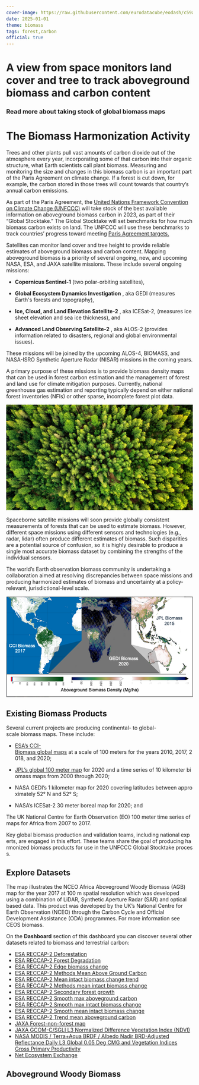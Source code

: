 ```yaml
---
cover-image: https://raw.githubusercontent.com/eurodatacube/eodash/c59adc7d580c6ced1f85a44c5bdd18bf94b3c9ee/app/public/data/story-images/Biomass.jpeg
date: 2025-01-01
theme: biomass
tags: forest,carbon
official: true
---
```


#   A view from space monitors land cover and tree to track aboveground biomass and carbon content <!--{ as="img" mode="hero" src="https://raw.githubusercontent.com/eurodatacube/eodash/c59adc7d580c6ced1f85a44c5bdd18bf94b3c9ee/app/public/data/story-images/Biomass.jpeg" }-->
### Read more about taking stock of global biomass maps <!--{ style="font-size:1.5rem;opacity:0.7;margin-top:1rem;" }-->

#   The Biomass Harmonization Activity

Trees and other plants pull vast amounts of carbon dioxide out of the atmosphere every year, incorporating some of that carbon into their organic structure, what Earth scientists call plant biomass. Measuring and monitoring the size and changes in this biomass carbon is an important part of the Paris Agreement on climate change. If a forest is cut down, for example, the carbon stored in those trees will count towards that country’s annual carbon emissions.

As part of the Paris Agreement, the [United Nations Framework Convention on Climate Change (UNFCCC)](https://unfccc.int/) will take stock of the best available information on aboveground biomass carbon in 2023, as part of their “Global Stocktake.” The Global Stocktake will set benchmarks for how much biomass carbon exists on land. The UNFCCC will use these benchmarks to track countries’ progress toward meeting [Paris Agreement targets.](https://unfccc.int/process-and-meetings/the-paris-agreement/the-paris-agreement)

Satellites can monitor land cover and tree height to provide reliable estimates of aboveground biomass and carbon content. Mapping aboveground biomass is a priority of several ongoing, new, and upcoming NASA, ESA, and JAXA satellite missions. These include several ongoing missions: 



- **Copernicus Sentinel-1** (two polar-orbiting satellites),

- **Global Ecosystem Dynamics Investigation** , aka GEDI (measures Earth's forests and topography),

- **Ice, Cloud, and Land Elevation Satellite-2** , aka ICESat-2, (measures ice sheet elevation and sea ice thickness), and

- **Advanced Land Observing Satellite-2** , aka ALOS-2 (provides information related to disasters, regional and global environmental issues).

These missions will be joined by the upcoming ALOS-4, BIOMASS, and NASA-ISRO Synthetic Aperture Radar (NISAR) missions in the coming years.

A primary purpose of these missions is to provide biomass density maps that can be used in forest carbon estimation and the management of forest and land use for climate mitigation purposes. Currently, national greenhouse gas estimation and reporting typically depend on either national forest inventories (NFIs) or other sparse, incomplete forest plot data. 

![forest from above](https://raw.githubusercontent.com/eurodatacube/eodash/c59adc7d580c6ced1f85a44c5bdd18bf94b3c9ee/app/public/data/story-images/2-biomass.jpg)

Spaceborne satellite missions will soon provide globally consistent measurements of forests that can be used to estimate biomass. However, different space missions using different sensors and technologies (e.g., radar, lidar) often produce different estimates of biomass. Such disparities are a potential source of confusion, so it is highly desirable to produce a single most accurate biomass dataset by combining the strengths of the individual sensors.

The world’s Earth observation biomass community is undertaking a collaboration aimed at resolving discrepancies between space missions and producing harmonized estimates of biomass and uncertainty at a policy-relevant, jurisdictional-level scale. 

![aboveground biomass density](https://raw.githubusercontent.com/eurodatacube/eodash/c59adc7d580c6ced1f85a44c5bdd18bf94b3c9ee/app/public/data/story-images/Biomass_Figure1.png)

## Existing Biomass Products

Several current projects are producing continental- to global-scale biomass maps. These include:

- [ESA’s CCI-Biomass global maps](https://climate.esa.int/en/projects/biomass/) at a scale of 100 meters for the years 2010, 2017, 2018, and 2020;

- [JPL’s global 100 meter map](https://ceos.org/gst/jpl-biomass.html) for 2020 and a time series of 10 kilometer biomass maps from 2000 through 2020;

- NASA GEDI’s 1 kilometer map for 2020 covering latitudes between approximately 52° N and 52° S;

-  NASA’s ICESat-2 30 meter boreal map for 2020; and

The UK National Centre for Earth Observation (EO) 100 meter time series of maps for Africa from 2007 to 2017.

Key global biomass production and validation teams, including national experts, are engaged in this effort. These teams share the goal of producing harmonized biomass products for use in the UNFCCC Global Stocktake process.

## Explore Datasets

The map illustrates the NCEO Africa Aboveground Woody Biomass (AGB) map for the year 2017 at 100 m spatial resolution which was developed using a combination of LiDAR, Synthetic Aperture Radar (SAR) and optical based data. This product was developed by the UK’s National Centre for Earth Observation (NCEO) through the Carbon Cycle and Official Development Assistance (ODA) programmes. For more information see CEOS biomass.

On the **Dashboard** section of this dashboard you can discover several other datasets related to biomass and terrestrial carbon:


- [ESA RECCAP-2 Deforestation](https://eodashboard.org/explore?indicator=RECCAP2_6)
- [ESA RECCAP-2 Forest Degradation](https://eodashboard.org/explore?indicator=RECCAP2_7)
- [ESA RECCAP-2 Edge biomass change](https://eodashboard.org/explore?indicator=RECCAP2_8)
- [ESA RECCAP-2 Methods Mean Above Ground Carbon](https://eodashboard.org/explore?indicator=RECCAP2_1)
- [ESA RECCAP-2 Mean intact biomass change trend](https://eodashboard.org/explore??indicator=RECCAP2_12)
- [ESA RECCAP-2 Methods mean intact biomass change](https://eodashboard.org/explore?indicator=RECCAP2_9)
- [ESA RECCAP-2 Secondary forest growth](https://eodashboard.org/explore?indicator=RECCAP2_5)
- [ESA RECCAP-2 Smooth max aboveground carbon](https://eodashboard.org/explore?indicator=RECCAP2_2)
- [ESA RECCAP-2 Smooth max intact biomass change](https://eodashboard.org/explore?indicator=RECCAP2_10)
- [ESA RECCAP-2 Smooth mean intact biomass change](https://eodashboard.org/explore?indicator=RECCAP2_3)
- [ESA RECCAP-2 Trend mean aboveground carbon](https://eodashboard.org/explore?indicator=RECCAP2_4)
- [JAXA Forest-non-forest map](https://eodashboard.org/explore?indicator=FNF)
- [JAXA GCOM-C/SGLI L3 Normalized Difference Vegetation Index (NDVI)](https://eodashboard.org/explore?indicator=E10e)
- [NASA MODIS / Terra+Aqua BRDF / Albedo Nadir BRD-Adjusted Reflectance Daily L3 Global 0.05 Deg CMG and Vegetation Indices Gross Primary Productivity](https://eodashboard.org/explore?indicator=ESDC_kndvi)
- [Net Ecosystem Exchange](https://eodashboard.org/explore?indicator=ESDC_net_ecosystem_exchange)

## Aboveground Woody Biomass <!--{as="eox-map" style="width: 100%; height: 500px;" layers='[{"type":"Tile","properties":{"id":"Overlay labels"},"source":{"type":"XYZ","urls":["//s2maps-tiles.eu/wmts/1.0.0/overlay_base_bright_3857/default/g/{z}/{y}/{x}.jpg"]}},{"type":"Tile","properties":{"id":"nceo_africa_2017"},"source":{"type":"XYZ","urls":["https://openveda.cloud/api/raster/cog/tiles/WebMercatorQuad/{z}/{x}/{y}?resampling_method=nearest&bidx=1&colormap_name=gist_earth_r&rescale=0.0,400.0&url=s3://nasa-maap-data-store/file-staging/nasa-map/nceo-africa-2017/AGB_map_2017v0m_COG.tif"]}},{"type":"Tile","properties":{"id":"Terrain light"},"source":{"type":"XYZ","urls":["//s2maps-tiles.eu/wmts/1.0.0/terrain-light_3857/default/g/{z}/{y}/{x}.jpg"]}}]' zoom="3.8721626413535932" center=[16.795351709540633,-2.177743246907042] }-->







